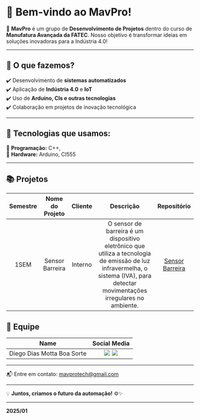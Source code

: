 # 👋 Bem-vindo ao MavPro!


🚀 **MavPro** é um grupo de **Desenvolvimento de Projetos**  dentro do curso de **Manufatura Avançada da FATEC**. Nosso objetivo é transformar ideias em soluções inovadoras para a Indústria 4.0!

---

## 🔧 O que fazemos?
✔️ Desenvolvimento de **sistemas automatizados**  
✔️ Aplicação de **Indústria 4.0** e **IoT**  
✔️ Uso de **Arduino, CIs e outras tecnologias**  
✔️ Colaboração em projetos de inovação tecnológica  

---

## 🚀 Tecnologias que usamos:
🔹 **Programação:** C++,  
🔹 **Hardware:** Arduino, CI555
 


---

##  📚 Projetos

|    Semestre    |    Nome do Projeto      |                           Cliente                         |                           Descrição                        |  Repositório |
| :----------: | :-----------: | :----------------------------------------------------------: | :----------------------------------------------------------: | :------------------:|
|  1SEM | Sensor Barreira  | Interno | O sensor de barreira é um dispositivo eletrônico que utiliza a tecnologia de emissão de luz infravermelha, o sistema (IVA), para detectar movimentações irregulares no ambiente. | [Sensor Barreira](https://github.com/Grupo-Syntax-Squad/API)


## 👥 Equipe

|      Name      |                           Social Media                             | 
| :--------------: | :----------------------------------------------------------: | 
| Diego Dias Motta Boa Sorte  | <a href="https://github.com/diegoboasorte"><img src="https://img.shields.io/badge/GitHub-100000?style=for-the-badge&logo=github&logoColor=white"></a> <a href="https://www.linkedin.com/in/diegoboasorte"><img src="https://img.shields.io/badge/LinkedIn-0077B5?style=for-the-badge&logo=linkedin&logoColor=white"></a> | 


---

📬 Entre em contato: mavprotech@gmail.com  

---


💡 **Juntos, criamos o futuro da automação!** ⚙️✨

---

__2025/01__




